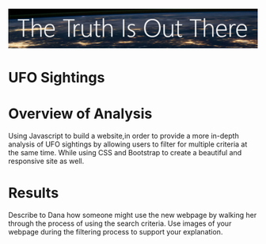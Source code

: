 
![Nasa](Resources/Nasa.png)

# UFO Sightings

# Overview of Analysis

Using Javascript to build a website,in order to provide a more in-depth analysis of UFO sightings by allowing users to filter for multiple criteria at the same time. While using CSS and Bootstrap to create a beautiful and responsive site as well.

# Results

Describe to Dana how someone might use the new webpage by walking her through the process of using the search criteria. Use images of your webpage during the filtering process to support your explanation.
